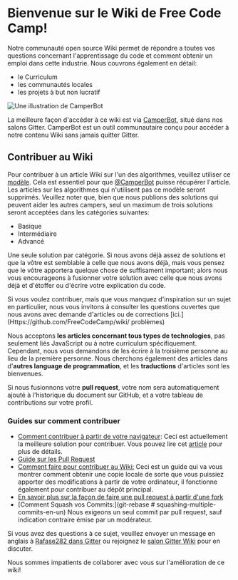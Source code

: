 # Bienvenue sur le Wiki de Free Code Camp!
Notre communauté open source Wiki permet de répondre a toutes vos questions concernant l'apprentissage du code et comment obtenir un emploi dans cette industrie. Nous couvrons également en détail:
- le Curriculum
- les communautés locales
- les projets à but non lucratif

![Une illustration de CamperBot](http://i.imgur.com/gyJwzkx.png)

La meilleure façon d'accéder à ce wiki est via [CamperBot](camperbot), situé dans nos salons Gitter. CamperBot est un outil communautaire conçu pour accéder à notre contenu Wiki sans jamais quitter Gitter.

## Contribuer au Wiki
Pour contribuer à un article Wiki sur l'un des algorithmes, veuillez utiliser ce [modèle](Algorithme-Wiki-Template). Cela est essentiel pour que [@CamperBot](https://github.com/camperbot) puisse récupérer l'article. Les articles sur les algorithmes qui n'utilisent pas ce modèle seront supprimés. Veuillez noter que, bien que nous publions des solutions qui peuvent aider les autres campers, seul un maximum de trois solutions seront acceptées dans les catégories suivantes:
- Basique
- Intermédiaire
- Advancé

Une seule solution par catégorie. Si nous avons déjà assez de solutions et que la vôtre est semblable à celle que nous avons déjà, mais vous pensez que le vôtre apportera quelque chose de suffisament important; alors nous vous encourageons à fusionner votre solution avec celle que nous avons déjà et d'étoffer ou d'écrire votre explication du code.

Si vous voulez contribuer, mais que vous manquez d'inspiration sur un sujet en particulier, nous vous invitons à consulter les questions ouvertes que nous avons avec demande d'articles ou de corrections [ici.](Https://github.com/FreeCodeCamp/wiki/ problèmes)

Nous acceptons **les articles concernant tous types de technologies**, pas seulement liés JavaScript ou à notre curriculum spécifiquement. Cependant, nous vous demandons de les écrire à la troisième personne au lieu de la première personne. Nous cherchons également des articles dans d'**autres language de programmation**, et les **traductions** d'articles sont les bienvenues.

Si nous fusionnons votre **pull request**, votre nom sera automatiquement ajouté à l'historique du document sur GitHub, et a votre tableau de contributions sur votre profil.

### Guides sur comment contribuer
- [Comment contribuer à partir de votre navigateur](Guide-Online-Contribution): Ceci est actuellement la meilleure solution pour contribuer. Vous pouvez lire cet [article](https://medium.freecodecamp.com/how-to-land-your-first-open-source-contribution-from-your-browser-in-15-minutes-756d9bbf81ad) pour plus de détails.
- [Guide sur les Pull Request](PULL_REQUEST_TEMPLATE)
- [Comment faire pour contribuer au Wiki:](Wiki-Contribute) Ceci est un guide qui va vous montrer comment obtenir une copie locale de sorte que vous puissiez apporter des modifications à partir de votre ordinateur, il fonctionne également pour contribuer au dépôt principal.
- [En savoir plus sur la façon de faire une pull request à partir d'une fork](Pull-Request-Contribute)
- [Comment Squash vos Commits:](git-rebase # squashing-multiple-commits-en-un) Nous exigeons un seul commit par pull request, sauf indication contraire émise par un modérateur.

Si vous avez des questions à ce sujet, veuillez envoyer un message en anglais à [Rafase282 dans Gitter](https://gitter.im/Rafase282) ou rejoignez le [salon Gitter Wiki](Https://gitter.im/FreeCodeCamp/Wiki) pour en discuter.

Nous sommes impatients de collaborer avec vous sur l'amélioration de ce wiki!
